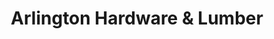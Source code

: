 ---
title: "Arlington Hardware & Lumber"
url: /arlington/arlington-hardware-and-lumber/
shop: doityourself
---
